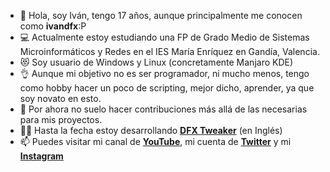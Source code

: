 - 👋 Hola, soy Iván, tengo 17 años, aunque principalmente me conocen como **ivandfx**:P
- 💻 Actualmente estoy estudiando una FP de Grado Medio de Sistemas Microinformáticos y Redes en el IES María Enríquez en Gandía, Valencia.
- 😻 Soy usuario de Windows y Linux (concretamente Manjaro KDE)
- 👌 Aunque mi objetivo no es ser programador, ni mucho menos, tengo como hobby hacer un poco de scripting, mejor dicho, aprender, ya que soy novato en esto.
- 🤔 Por ahora no suelo hacer contribuciones más allá de las necesarias para mis proyectos.
- 👨‍💻 Hasta la fecha estoy desarrollando [**DFX Tweaker**](https://github.com/ivandfx/DFXTweaker) (en Inglés)
- 📫 Puedes visitar mi canal de [**YouTube**](https://youtube.com/ivandfx), mi cuenta de [**Twitter**](https://twitter.com/ivandfx) y mi [**Instagram**](https://instagram.com/ivandfx)
